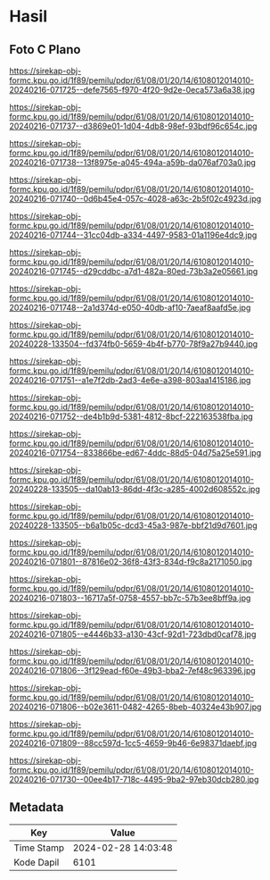 # Hasil

## Foto C Plano

https://sirekap-obj-formc.kpu.go.id/1f89/pemilu/pdpr/61/08/01/20/14/6108012014010-20240216-071725--defe7565-f970-4f20-9d2e-0eca573a6a38.jpg

https://sirekap-obj-formc.kpu.go.id/1f89/pemilu/pdpr/61/08/01/20/14/6108012014010-20240216-071737--d3869e01-1d04-4db8-98ef-93bdf96c654c.jpg

https://sirekap-obj-formc.kpu.go.id/1f89/pemilu/pdpr/61/08/01/20/14/6108012014010-20240216-071738--13f8975e-a045-494a-a59b-da076af703a0.jpg

https://sirekap-obj-formc.kpu.go.id/1f89/pemilu/pdpr/61/08/01/20/14/6108012014010-20240216-071740--0d6b45e4-057c-4028-a63c-2b5f02c4923d.jpg

https://sirekap-obj-formc.kpu.go.id/1f89/pemilu/pdpr/61/08/01/20/14/6108012014010-20240216-071744--31cc04db-a334-4497-9583-01a1196e4dc9.jpg

https://sirekap-obj-formc.kpu.go.id/1f89/pemilu/pdpr/61/08/01/20/14/6108012014010-20240216-071745--d29cddbc-a7d1-482a-80ed-73b3a2e05661.jpg

https://sirekap-obj-formc.kpu.go.id/1f89/pemilu/pdpr/61/08/01/20/14/6108012014010-20240216-071748--2a1d374d-e050-40db-af10-7aeaf8aafd5e.jpg

https://sirekap-obj-formc.kpu.go.id/1f89/pemilu/pdpr/61/08/01/20/14/6108012014010-20240228-133504--fd374fb0-5659-4b4f-b770-78f9a27b9440.jpg

https://sirekap-obj-formc.kpu.go.id/1f89/pemilu/pdpr/61/08/01/20/14/6108012014010-20240216-071751--a1e7f2db-2ad3-4e6e-a398-803aa1415186.jpg

https://sirekap-obj-formc.kpu.go.id/1f89/pemilu/pdpr/61/08/01/20/14/6108012014010-20240216-071752--de4b1b9d-5381-4812-8bcf-222163538fba.jpg

https://sirekap-obj-formc.kpu.go.id/1f89/pemilu/pdpr/61/08/01/20/14/6108012014010-20240216-071754--833866be-ed67-4ddc-88d5-04d75a25e591.jpg

https://sirekap-obj-formc.kpu.go.id/1f89/pemilu/pdpr/61/08/01/20/14/6108012014010-20240228-133505--da10ab13-86dd-4f3c-a285-4002d608552c.jpg

https://sirekap-obj-formc.kpu.go.id/1f89/pemilu/pdpr/61/08/01/20/14/6108012014010-20240228-133505--b6a1b05c-dcd3-45a3-987e-bbf21d9d7601.jpg

https://sirekap-obj-formc.kpu.go.id/1f89/pemilu/pdpr/61/08/01/20/14/6108012014010-20240216-071801--87816e02-36f8-43f3-834d-f9c8a2171050.jpg

https://sirekap-obj-formc.kpu.go.id/1f89/pemilu/pdpr/61/08/01/20/14/6108012014010-20240216-071803--16717a5f-0758-4557-bb7c-57b3ee8bff9a.jpg

https://sirekap-obj-formc.kpu.go.id/1f89/pemilu/pdpr/61/08/01/20/14/6108012014010-20240216-071805--e4446b33-a130-43cf-92d1-723dbd0caf78.jpg

https://sirekap-obj-formc.kpu.go.id/1f89/pemilu/pdpr/61/08/01/20/14/6108012014010-20240216-071806--3f129ead-f60e-49b3-bba2-7ef48c963396.jpg

https://sirekap-obj-formc.kpu.go.id/1f89/pemilu/pdpr/61/08/01/20/14/6108012014010-20240216-071806--b02e3611-0482-4265-8beb-40324e43b907.jpg

https://sirekap-obj-formc.kpu.go.id/1f89/pemilu/pdpr/61/08/01/20/14/6108012014010-20240216-071809--88cc597d-1cc5-4659-9b46-6e98371daebf.jpg

https://sirekap-obj-formc.kpu.go.id/1f89/pemilu/pdpr/61/08/01/20/14/6108012014010-20240216-071730--00ee4b17-718c-4495-9ba2-97eb30dcb280.jpg


## Metadata

| Key        | Value               |
| ---------- | ------------------- |
| Time Stamp | 2024-02-28 14:03:48 |
| Kode Dapil | 6101                |



